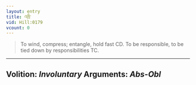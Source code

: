 ```yaml
---
layout: entry
title: འཁྲི་
vid: Hill:0179
vcount: 0
---
```

> To wind, compress; entangle, hold fast CD\. To be responsible, to be tied down by responsibilities TC\.

---
Volition: _Involuntary_
Arguments: _Abs-Obl_
---

